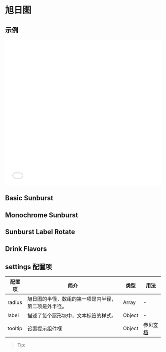 # 旭日图

## 示例

<iframe width="100%" height="470" src="//jsfiddle.net/vecharts/2auLzq1c/embedded/result,html,js/?bodyColor=fff" allowfullscreen="allowfullscreen" frameborder="0"></iframe>

## Basic Sunburst

<vuep template="#basicSunburst" :options="{ theme: 'vue', lineNumbers: false }"></vuep>

<script v-pre type="text/x-template" id="basicSunburst">
<template>
  <ve-sunburst-chart :data="chartData" :settings="chartSettings"/>
</template>

<script>
 module.exports = {
    created () {
      this.chartData = {
        dimensions: {
          name: '',
          data: []
        },
        measures: [{
          name: '',
          data: [{name:'前端',children:[{name:'javascript',value:15,children:[{name:'react',value:6},{name:'vue',value:5},{name:'angular',value:4}]},{name:'css',value:10,children:[{name:'less',value:5},{name:'sass',value:1},{name:'styls',value:4}]}]},{name:'后端',children:[{name:'java',children:[{name:'spring mvc',value:10},{name:'spring boot',value:20}]}]}]
        }]
      }
      this.chartSettings = {
        radius: [0, '80%'],
        label: {
          rotate: 0
        },
        tooltip: {
          show: true
        }
      }
    }
  }
</script>

## Monochrome Sunburst

<vuep template="#monochrome" :options="{ theme: 'vue', lineNumbers: false }"></vuep>

<script v-pre type="text/x-template" id="monochrome">
<template>
  <ve-sunburst-chart :data="chartData" :settings="chartSettings"/>
</template>

<script>
 module.exports = {
    created () {
      this.chartData = {
        dimensions: {
          name: '',
          data: []
        },
        measures: [{
          name: '',
          data: [{children:[{value:5,children:[{value:1,itemStyle:{color:'#F54F4A'}},{value:2,children:[{value:1,itemStyle:{color:'#FF8C75'}}]},{children:[{value:1}]}],itemStyle:{color:'#F54F4A'}},{value:10,children:[{value:6,children:[{value:1,itemStyle:{color:'#F54F4A'}},{value:1},{value:1,itemStyle:{color:'#FF8C75'}},{value:1}],itemStyle:{color:'#FFB499'}},{value:2,children:[{value:1}],itemStyle:{color:'#FFB499'}},{children:[{value:1,itemStyle:{color:'#FF8C75'}}]}],itemStyle:{color:'#F54F4A'}}],itemStyle:{color:'#F54F4A'}},{value:9,children:[{value:4,children:[{value:2,itemStyle:{color:'#FF8C75'}},{children:[{value:1,itemStyle:{color:'#F54F4A'}}]}],itemStyle:{color:'#F54F4A'}},{children:[{value:3,children:[{value:1},{value:1,itemStyle:{color:'#FF8C75'}}]}],itemStyle:{color:'#FFB499'}}],itemStyle:{color:'#FF8C75'}},{value:7,children:[{children:[{value:1,itemStyle:{color:'#FFB499'}},{value:3,children:[{value:1,itemStyle:{color:'#FF8C75'}},{value:1}],itemStyle:{color:'#FF8C75'}},{value:2,children:[{value:1},{value:1,itemStyle:{color:'#F54F4A'}}],itemStyle:{color:'#F54F4A'}}],itemStyle:{color:'#FFB499'}}],itemStyle:{color:'#F54F4A'}},{children:[{value:6,children:[{value:1,itemStyle:{color:'#FF8C75'}},{value:2,children:[{value:2,itemStyle:{color:'#FF8C75'}}],itemStyle:{color:'#F54F4A'}},{value:1,itemStyle:{color:'#FFB499'}}],itemStyle:{color:'#FFB499'}},{value:3,children:[{value:1},{children:[{value:1,itemStyle:{color:'#FF8C75'}}]},{value:1}],itemStyle:{color:'#FFB499'}}],itemStyle:{color:'#F54F4A'}}]
        }]
      }
      this.chartSettings = {
        radius: ['15%', '80%'],
        sort: null,
        highlightPolicy: 'ancestor',
        itemStyle: {
          color: '#ddd',
          borderWidth: 2
        }
      }
    }
  }
</script>

## Sunburst Label Rotate

<vuep template="#rotateSun" :options="{ theme: 'vue', lineNumbers: false }"></vuep>

<script v-pre type="text/x-template" id="rotateSun">
<template>
  <ve-sunburst-chart :data="chartData" :settings="chartSettings" />
</template>

<script>
 module.exports = {
    created () {
      this.chartData = {
        dimensions: {
          name: '',
          data: []
        },
        measures: [{
          name: '',
          data: [{value:8,children:[{value:4,children:[{value:2},{value:1},{value:1},{value:0.5}]},{value:2}]},{value:4,children:[{children:[{value:2}]}]},{value:4,children:[{children:[{value:2}]}]},{value:3,children:[{children:[{value:1}]}]}]
        }]
      }
      this.chartSettings = {
        silent: true,
        radius: ['15%', '80%'],
        sort: null,
        highlightPolicy: 'ancestor',
        levels:[{},{itemStyle:{color:'red'},label:{rotate:'radial'}},{itemStyle:{color:'orange'},label:{rotate:'tangential'}},{itemStyle:{color:'yellow'},label:{rotate:0}}],
        label: {
          color: '#fff',
          textBorderColor: '#666',
          textBorderWidth: 2,
          borderColor: '#999',
          borderWidth: 1,
          formatter: function (param) {
            let depth = param.treePathInfo.length
            if (depth === 2) {
              return 'radial'
            } else if (depth === 3) {
              return 'tangential'
            } else if (depth === 4) {
              return '0'
            }
          }
        },
      }
    }
  }
</script>

## Drink Flavors

<vuep template="#Drink" :options="{ theme: 'vue', lineNumbers: false }"></vuep>

<script v-pre type="text/x-template" id="Drink" />
<template>
  <ve-sunburst-chart :data="chartData" :settings="chartSettings" />
</template>

<script>
 module.exports = {
    created () {
      this.chartData = {
        dimensions: {
          name: '',
          data: []
        },
        measures: [{
          name: 'Drink Flavors',
          data: [{name:'Flora',itemStyle:{color:'#da0d68'},children:[{name:'Black Tea',value:1,itemStyle:{color:'#975e6d'}},{name:'Floral',itemStyle:{color:'#e0719c'},children:[{name:'Chamomile',value:1,itemStyle:{color:'#f99e1c'}},{name:'Rose',value:1,itemStyle:{color:'#ef5a78'}},{name:'Jasmine',value:1,itemStyle:{color:'#f7f1bd'}}]}]},{name:'Fruity',itemStyle:{color:'#da1d23'},children:[{name:'Berry',itemStyle:{color:'#dd4c51'},children:[{name:'Blackberry',value:1,itemStyle:{color:'#3e0317'}},{name:'Raspberry',value:1,itemStyle:{color:'#e62969'}},{name:'Blueberry',value:1,itemStyle:{color:'#6569b0'}},{name:'Strawberry',value:1,itemStyle:{color:'#ef2d36'}}]},{name:'Dried Fruit',itemStyle:{color:'#c94a44'},children:[{name:'Raisin',value:1,itemStyle:{color:'#b53b54'}},{name:'Prune',value:1,itemStyle:{color:'#a5446f'}}]},{name:'Other Fruit',itemStyle:{color:'#dd4c51'},children:[{name:'Coconut',value:1,itemStyle:{color:'#f2684b'}},{name:'Cherry',value:1,itemStyle:{color:'#e73451'}},{name:'Pomegranate',value:1,itemStyle:{color:'#e65656'}},{name:'Pineapple',value:1,itemStyle:{color:'#f89a1c'}},{name:'Grape',value:1,itemStyle:{color:'#aeb92c'}},{name:'Apple',value:1,itemStyle:{color:'#4eb849'}},{name:'Peach',value:1,itemStyle:{color:'#f68a5c'}},{name:'Pear',value:1,itemStyle:{color:'#baa635'}}]},{name:'Citrus Fruit',itemStyle:{color:'#f7a128'},children:[{name:'Grapefruit',value:1,itemStyle:{color:'#f26355'}},{name:'Orange',value:1,itemStyle:{color:'#e2631e'}},{name:'Lemon',value:1,itemStyle:{color:'#fde404'}},{name:'Lime',value:1,itemStyle:{color:'#7eb138'}}]}]},{name:'Sour/\nFermented',itemStyle:{color:'#ebb40f'},children:[{name:'Sour',itemStyle:{color:'#e1c315'},children:[{name:'Sour Aromatics',value:1,itemStyle:{color:'#9ea718'}},{name:'Acetic Acid',value:1,itemStyle:{color:'#94a76f'}},{name:'Butyric Acid',value:1,itemStyle:{color:'#d0b24f'}},{name:'Isovaleric Acid',value:1,itemStyle:{color:'#8eb646'}},{name:'Citric Acid',value:1,itemStyle:{color:'#faef07'}},{name:'Malic Acid',value:1,itemStyle:{color:'#c1ba07'}}]},{name:'Alcohol/\nFremented',itemStyle:{color:'#b09733'},children:[{name:'Winey',value:1,itemStyle:{color:'#8f1c53'}},{name:'Whiskey',value:1,itemStyle:{color:'#b34039'}},{name:'Fremented',value:1,itemStyle:{color:'#ba9232'}},{name:'Overripe',value:1,itemStyle:{color:'#8b6439'}}]}]},{name:'Green/\nVegetative',itemStyle:{color:'#187a2f'},children:[{name:'Olive Oil',value:1,itemStyle:{color:'#a2b029'}},{name:'Raw',value:1,itemStyle:{color:'#718933'}},{name:'Green/\nVegetative',itemStyle:{color:'#3aa255'},children:[{name:'Under-ripe',value:1,itemStyle:{color:'#a2bb2b'}},{name:'Peapod',value:1,itemStyle:{color:'#62aa3c'}},{name:'Fresh',value:1,itemStyle:{color:'#03a653'}},{name:'Dark Green',value:1,itemStyle:{color:'#038549'}},{name:'Vegetative',value:1,itemStyle:{color:'#28b44b'}},{name:'Hay-like',value:1,itemStyle:{color:'#a3a830'}},{name:'Herb-like',value:1,itemStyle:{color:'#7ac141'}}]},{name:'Beany',value:1,itemStyle:{color:'#5e9a80'}}]},{name:'Other',itemStyle:{color:'#0aa3b5'},children:[{name:'Papery/Musty',itemStyle:{color:'#9db2b7'},children:[{name:'Stale',value:1,itemStyle:{color:'#8b8c90'}},{name:'Cardboard',value:1,itemStyle:{color:'#beb276'}},{name:'Papery',value:1,itemStyle:{color:'#fefef4'}},{name:'Woody',value:1,itemStyle:{color:'#744e03'}},{name:'Moldy/Damp',value:1,itemStyle:{color:'#a3a36f'}},{name:'Musty/Dusty',value:1,itemStyle:{color:'#c9b583'}},{name:'Musty/Earthy',value:1,itemStyle:{color:'#978847'}},{name:'Animalic',value:1,itemStyle:{color:'#9d977f'}},{name:'Meaty Brothy',value:1,itemStyle:{color:'#cc7b6a'}},{name:'Phenolic',value:1,itemStyle:{color:'#db646a'}}]},{name:'Chemical',itemStyle:{color:'#76c0cb'},children:[{name:'Bitter',value:1,itemStyle:{color:'#80a89d'}},{name:'Salty',value:1,itemStyle:{color:'#def2fd'}},{name:'Medicinal',value:1,itemStyle:{color:'#7a9bae'}},{name:'Petroleum',value:1,itemStyle:{color:'#039fb8'}},{name:'Skunky',value:1,itemStyle:{color:'#5e777b'}},{name:'Rubber',value:1,itemStyle:{color:'#120c0c'}}]}]},{name:'Roasted',itemStyle:{color:'#c94930'},children:[{name:'Pipe Tobacco',value:1,itemStyle:{color:'#caa465'}},{name:'Tobacco',value:1,itemStyle:{color:'#dfbd7e'}},{name:'Burnt',itemStyle:{color:'#be8663'},children:[{name:'Acrid',value:1,itemStyle:{color:'#b9a449'}},{name:'Ashy',value:1,itemStyle:{color:'#899893'}},{name:'Smoky',value:1,itemStyle:{color:'#a1743b'}},{name:'Brown, Roast',value:1,itemStyle:{color:'#894810'}}]},{name:'Cereal',itemStyle:{color:'#ddaf61'},children:[{name:'Grain',value:1,itemStyle:{color:'#b7906f'}},{name:'Malt',value:1,itemStyle:{color:'#eb9d5f'}}]}]},{name:'Spices',itemStyle:{color:'#ad213e'},children:[{name:'Pungent',value:1,itemStyle:{color:'#794752'}},{name:'Pepper',value:1,itemStyle:{color:'#cc3d41'}},{name:'Brown Spice',itemStyle:{color:'#b14d57'},children:[{name:'Anise',value:1,itemStyle:{color:'#c78936'}},{name:'Nutmeg',value:1,itemStyle:{color:'#8c292c'}},{name:'Cinnamon',value:1,itemStyle:{color:'#e5762e'}},{name:'Clove',value:1,itemStyle:{color:'#a16c5a'}}]}]},{name:'Nutty/\nCocoa',itemStyle:{color:'#a87b64'},children:[{name:'Nutty',itemStyle:{color:'#c78869'},children:[{name:'Peanuts',value:1,itemStyle:{color:'#d4ad12'}},{name:'Hazelnut',value:1,itemStyle:{color:'#9d5433'}},{name:'Almond',value:1,itemStyle:{color:'#c89f83'}}]},{name:'Cocoa',itemStyle:{color:'#bb764c'},children:[{name:'Chocolate',value:1,itemStyle:{color:'#692a19'}},{name:'Dark Chocolate',value:1,itemStyle:{color:'#470604'}}]}]},{name:'Sweet',itemStyle:{color:'#e65832'},children:[{name:'Brown Sugar',itemStyle:{color:'#d45a59'},children:[{name:'Molasses',value:1,itemStyle:{color:'#310d0f'}},{name:'Maple Syrup',value:1,itemStyle:{color:'#ae341f'}},{name:'Caramelized',value:1,itemStyle:{color:'#d78823'}},{name:'Honey',value:1,itemStyle:{color:'#da5c1f'}}]},{name:'Vanilla',value:1,itemStyle:{color:'#f89a80'}},{name:'Vanillin',value:1,itemStyle:{color:'#f37674'}},{name:'Overall Sweet',value:1,itemStyle:{color:'#e75b68'}},{name:'Sweet Aromatics',value:1,itemStyle:{color:'#d0545f'}}]}]
        }]
      }
      this.chartSettings = {
        highlightPolicy: 'ancestor',
        radius: [0, '100%'],
        sort: null,
        levels:[{},{r0:'15%',r:'35%',itemStyle:{borderWidth:2},label:{rotate:'tangential'}},{r0:'35%',r:'70%',label:{align:'right'}},{r0:'70%',r:'72%',label:{position:'outside',padding:3,silent:false},itemStyle:{borderWidth:3}}]
      }
    }
  }
</script>

## settings 配置项

| 配置项 | 简介 | 类型 | 用法 |
| --- | --- | --- | --- |
| radius | 旭日图的半径，数组的第一项是内半径，第二项是外半径。| Array | - |
| label | 描述了每个扇形块中，文本标签的样式。 | Object | - |
| tooltip | 设置提示组件框 | Object | 参见[文档](http://echarts.baidu.com/option.html#tooltip) |
> Tip:
